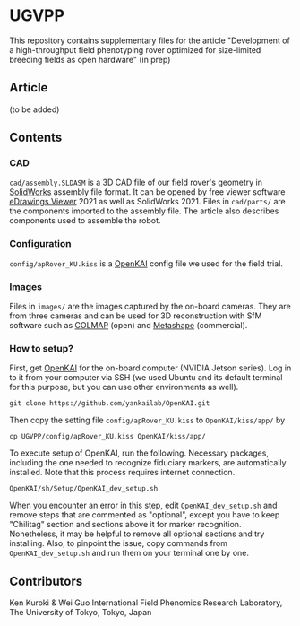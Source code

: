 # UGVPP

This repository contains supplementary files for the article "Development of a high-throughput field phenotyping rover optimized for size-limited breeding fields as open hardware" (in prep)

## Article
(to be added)

## Contents

### CAD
`cad/assembly.SLDASM` is a 3D CAD file of our field rover's geometry in [SolidWorks](https://www.solidworks.com/) assembly file format. It can be opened by free viewer software [eDrawings Viewer](https://www.edrawingsviewer.com/) 2021 as well as SolidWorks 2021. Files in `cad/parts/` are the components imported to the assembly file. The article also describes components used to assemble the robot.

### Configuration
`config/apRover_KU.kiss` is a [OpenKAI](https://github.com/yankailab/OpenKAI) config file we used for the field trial.

### Images
Files in `images/` are the images captured by the on-board cameras. They are from three cameras and can be used for 3D reconstruction with SfM software such as [COLMAP](https://colmap.github.io/) (open) and [Metashape](https://www.agisoft.com/) (commercial).

### How to setup?
First, get [OpenKAI](https://github.com/yankailab/OpenKAI) for the on-board computer (NVIDIA Jetson series). Log in to it from your computer via SSH (we used Ubuntu and its default terminal for this purpose, but you can use other environments as well).

```
git clone https://github.com/yankailab/OpenKAI.git
```

Then copy the setting file `config/apRover_KU.kiss` to `OpenKAI/kiss/app/` by

```
cp UGVPP/config/apRover_KU.kiss OpenKAI/kiss/app/
```

To execute setup of OpenKAI, run the following. Necessary packages, including the one needed to recognize fiduciary markers, are automatically installed. Note that this process requires internet connection.

```
OpenKAI/sh/Setup/OpenKAI_dev_setup.sh
```

When you encounter an error in this step, edit `OpenKAI_dev_setup.sh` and remove steps that are commented as "optional", except you have to keep "Chilitag" section and sections above it for marker recognition. Nonetheless, it may be helpful to remove all optional sections and try installing. Also, to pinpoint the issue, copy commands from `OpenKAI_dev_setup.sh` and run them on your terminal one by one.





## Contributors
Ken Kuroki & Wei Guo
International Field Phenomics Research Laboratory, The University of Tokyo, Tokyo, Japan
